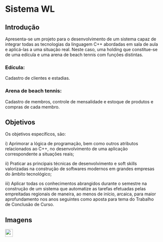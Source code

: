 # Sistema WL

## Introdução
Apresenta-se um projeto para o desenvolvimento de um sistema capaz de integrar todas as tecnologias da linguagem C++ 
abordadas em sala de aula e aplicá-las a uma situação real. Neste caso, uma holding que constitue-se de uma edícula e
uma arena de beach tennis com funções distintas.

### Edícula:
Cadastro de clientes e estadias.

### Arena de beach tennis:
Cadastro de membros, controle de mensalidade e estoque de produtos e compras de cada membro.

## Objetivos
Os objetivos específicos, são: 

i) Aprimorar a lógica de programação, bem como outros atributos relacionados ao C++, no desenvolvimento de uma aplicação correspondente a situações reais; 

ii) Praticar as principais técnicas de desenvolvimento e soft skills valorizadas na construção de softwares modernos em grandes empresas do âmbito tecnológico; 

iii) Aplicar todas os conhecimentos abrangidos durante o semestre na construção de um sistema que automatize as tarefas efetuadas pelas empreitadas regionais de maneira, ao menos de início, arcaica, para maior aprofundamento nos anos seguintes como aposta para tema do Trabalho de Conclusão de Curso.

## Imagens

<img width="25px" src="https://github.com/Joaogmaia02/sistema-grupo-wl/main/public/1?raw=true"/>
